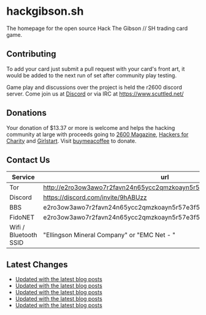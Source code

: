 # hackgibson.sh
The homepage for the open source Hack The Gibson // SH trading card game.


## Contributing

To add your card just submit a pull request with your card's front art, it would be added to the next run of set after community play testing.

Game play and discussions over the project is held the r2600 discord server. Come join us at [Discord](https://discord.com/invite/9hABUzz) or via IRC at https://www.scuttled.net/


## Donations

Your donation of $13.37 or more is welcome and helps the hacking community at large with proceeds going to [2600 Magazine](https://2600.com/), [Hackers for Charity](https://hackersforcharity.org) and [Girlstart](https://girlstart.org).  Visit [buymeacoffee](https://www.buymeacoffee.com/hackgibson.sh) to donate.


## Contact Us

Service | url
-|-
Tor | http://e2ro3ow3awo7r2favn24n65ycc2qmzkoayn5r57e3f56nvjwdcgg32ad.onion
Discord | https://discord.com/invite/9hABUzz
BBS | e2ro3ow3awo7r2favn24n65ycc2qmzkoayn5r57e3f56nvjwdcgg32ad.onion:23
FidoNET | e2ro3ow3awo7r2favn24n65ycc2qmzkoayn5r57e3f56nvjwdcgg32ad.onion:24554
Wifi / Bluetooth SSID | "Ellingson Mineral Company" or "EMC Net - <fidonet address>"

## Latest Changes
<!-- BLOG-POST-LIST:START -->
- [Updated with the latest blog posts](https://github.com/DFW2600/hackgibson.sh/commit/8c6eea9dc747ba832e1d976265b59ca2f7b14361)
- [Updated with the latest blog posts](https://github.com/DFW2600/hackgibson.sh/commit/999f82d623df5e8eaa7c2a1853a4bdc20475e3b3)
- [Updated with the latest blog posts](https://github.com/DFW2600/hackgibson.sh/commit/385d5f8d6fcfb9f58bba0f72f2e971bd8f3460fe)
- [Updated with the latest blog posts](https://github.com/DFW2600/hackgibson.sh/commit/24cf65d5a058b13e4c2199f9ce9add7daa32d8fb)
- [Updated with the latest blog posts](https://github.com/DFW2600/hackgibson.sh/commit/915f4b120d43736988a121513f0b12a102eb0783)
<!-- BLOG-POST-LIST:END -->
